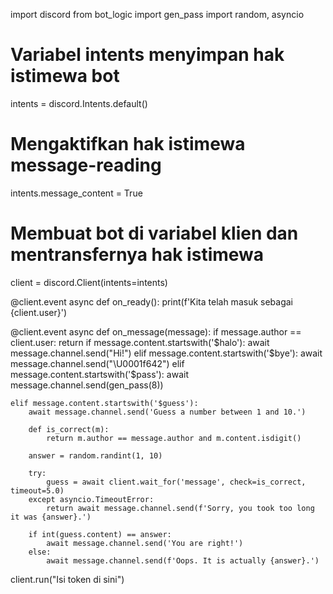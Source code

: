 import discord
from bot_logic import gen_pass
import random, asyncio
# Variabel intents menyimpan hak istimewa bot
intents = discord.Intents.default()
# Mengaktifkan hak istimewa message-reading
intents.message_content = True
# Membuat bot di variabel klien dan mentransfernya hak istimewa
client = discord.Client(intents=intents)

@client.event
async def on_ready():
    print(f'Kita telah masuk sebagai {client.user}')

@client.event
async def on_message(message):
    if message.author == client.user:
        return
    if message.content.startswith('$halo'):
        await message.channel.send("Hi!")
    elif message.content.startswith('$bye'):
        await message.channel.send("\\U0001f642")
    elif message.content.startswith('$pass'):
        await message.channel.send(gen_pass(8))
    
    elif message.content.startswith('$guess'):
        await message.channel.send('Guess a number between 1 and 10.')

        def is_correct(m):
            return m.author == message.author and m.content.isdigit()

        answer = random.randint(1, 10)

        try:
            guess = await client.wait_for('message', check=is_correct, timeout=5.0)
        except asyncio.TimeoutError:
            return await message.channel.send(f'Sorry, you took too long it was {answer}.')

        if int(guess.content) == answer:
            await message.channel.send('You are right!')
        else:
            await message.channel.send(f'Oops. It is actually {answer}.')

client.run("Isi token di sini")
